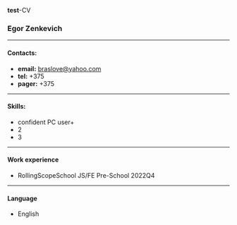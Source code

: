 **test**-CV
### Egor Zenkevich
___
#### Contacts:
* **email:** braslove@yahoo.com
* **tel:** +375
* **pager:** +375
___
#### Skills:
+ confident PC user+ 
+ 2
+ 3
***
#### Work experience
+ RollingScopeSchool JS/FE Pre-School 2022Q4
___
#### Language
+ English
